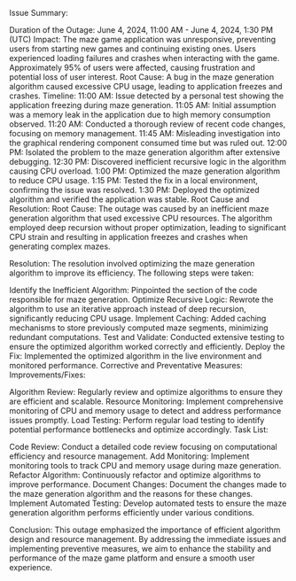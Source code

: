 Issue Summary:

Duration of the Outage: June 4, 2024, 11:00 AM - June 4, 2024, 1:30 PM (UTC)
Impact: The maze game application was unresponsive, preventing users from starting new games and continuing existing ones. Users experienced loading failures and crashes when interacting with the game. Approximately 95% of users were affected, causing frustration and potential loss of user interest.
Root Cause: A bug in the maze generation algorithm caused excessive CPU usage, leading to application freezes and crashes.
Timeline:
11:00 AM: Issue detected by a personal test showing the application freezing during maze generation.
11:05 AM: Initial assumption was a memory leak in the application due to high memory consumption observed.
11:20 AM: Conducted a thorough review of recent code changes, focusing on memory management.
11:45 AM: Misleading investigation into the graphical rendering component consumed time but was ruled out.
12:00 PM: Isolated the problem to the maze generation algorithm after extensive debugging.
12:30 PM: Discovered inefficient recursive logic in the algorithm causing CPU overload.
1:00 PM: Optimized the maze generation algorithm to reduce CPU usage.
1:15 PM: Tested the fix in a local environment, confirming the issue was resolved.
1:30 PM: Deployed the optimized algorithm and verified the application was stable.
Root Cause and Resolution:
Root Cause:
The outage was caused by an inefficient maze generation algorithm that used excessive CPU resources. The algorithm employed deep recursion without proper optimization, leading to significant CPU strain and resulting in application freezes and crashes when generating complex mazes.

Resolution:
The resolution involved optimizing the maze generation algorithm to improve its efficiency. The following steps were taken:

Identify the Inefficient Algorithm: Pinpointed the section of the code responsible for maze generation.
Optimize Recursive Logic: Rewrote the algorithm to use an iterative approach instead of deep recursion, significantly reducing CPU usage.
Implement Caching: Added caching mechanisms to store previously computed maze segments, minimizing redundant computations.
Test and Validate: Conducted extensive testing to ensure the optimized algorithm worked correctly and efficiently.
Deploy the Fix: Implemented the optimized algorithm in the live environment and monitored performance.
Corrective and Preventative Measures:
Improvements/Fixes:

Algorithm Review: Regularly review and optimize algorithms to ensure they are efficient and scalable.
Resource Monitoring: Implement comprehensive monitoring of CPU and memory usage to detect and address performance issues promptly.
Load Testing: Perform regular load testing to identify potential performance bottlenecks and optimize accordingly.
Task List:

Code Review: Conduct a detailed code review focusing on computational efficiency and resource management.
Add Monitoring: Implement monitoring tools to track CPU and memory usage during maze generation.
Refactor Algorithm: Continuously refactor and optimize algorithms to improve performance.
Document Changes: Document the changes made to the maze generation algorithm and the reasons for these changes.
Implement Automated Testing: Develop automated tests to ensure the maze generation algorithm performs efficiently under various conditions.

Conclusion:
This outage emphasized the importance of efficient algorithm design and resource management. By addressing the immediate issues and implementing preventive measures, we aim to enhance the stability and performance of the maze game platform and ensure a smooth user experience.
